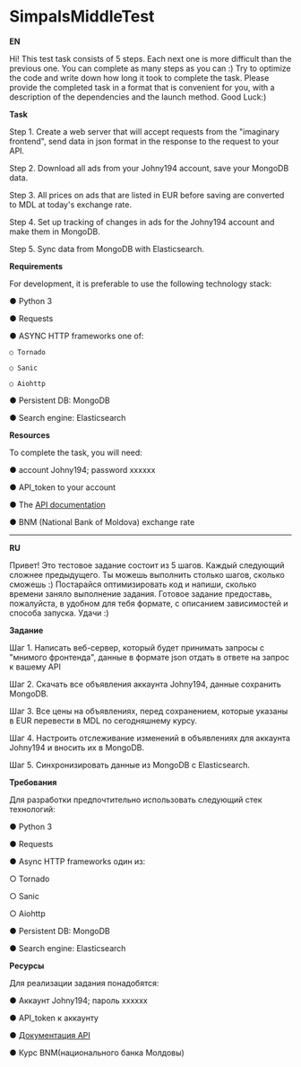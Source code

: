 # SimpalsMiddleTest

**EN**

Hi! This test task consists of 5 steps. Each next one is more difficult
than the previous one. You can complete as many steps as you can :)
Try to optimize the code and write down how long it took to complete
the task. Please provide the completed task in a format that is convenient for you, with
a description of the dependencies and the launch method. Good Luck:)

**Task**

Step 1. Create a web server that will accept requests from the "imaginary frontend", send data in json format
in the response to the request to your API.

Step 2. Download all ads from your Johny194 account, save your MongoDB data.

Step 3. All prices on ads that are listed in EUR before saving
are converted to MDL at today's exchange rate.

Step 4. Set up tracking of changes in ads for the Johny194 account and
make them in MongoDB.

Step 5. Sync data from MongoDB with Elasticsearch.

**Requirements**

For development, it is preferable to use the following technology stack:

● Python 3

● Requests

● ASYNC HTTP frameworks one of:

    ○ Tornado
  
    ○ Sanic
  
    ○ Aiohttp
  
● Persistent DB: ​MongoDB

● Search engine: ​Elasticsearch

**Resources**

To complete the task, you will need:

● account Johny194; password xxxxxx

● API_token to your account

● The [API documentation](https://999.md/api/documentation)

● BNM (National Bank of Moldova) exchange rate

---

**RU**

Привет! Это тестовое задание состоит из 5 шагов. Каждый следующий сложнее
предыдущего. Ты можешь выполнить столько шагов, сколько сможешь :)
Постарайся оптимизировать код и напиши, сколько времени заняло выполнение
задания. Готовое задание предоставь, пожалуйста, в удобном для тебя формате, с
описанием зависимостей и способа запуска. Удачи :)

**Задание**

Шаг 1. Написать веб-сервер, который будет принимать запросы с "мнимого фронтенда", данные в формате json отдать
в ответе на запрос к вашему API

Шаг 2. Скачать все объявления аккаунта ​Johny194​, данные сохранить MongoDB.

Шаг 3. Все цены на объявлениях, перед сохранением, которые указаны в EUR
перевести в MDL по сегодняшнему курсу.

Шаг 4. Настроить отслеживание изменений в объявлениях для аккаунта ​Johny194​ и
вносить их в MongoDB.

Шаг 5. Синхронизировать данные из MongoDB с Elasticsearch.

**Требования**

Для разработки предпочтительно использовать следующий стек технологий:

● Python 3

● Requests

● Async HTTP frameworks один из:

   ○ Tornado
  
   ○ Sanic
  
   ○ Aiohttp
  
● Persistent DB: ​MongoDB

● Search engine: ​Elasticsearch

**Ресурсы**

Для реализации задания понадобятся:

  ● Аккаунт ​Johny194​; пароль ​xxxxxx
  
  ● API_token к аккаунту
  
  ● [Документация API](https://999.md/api/documentation)
  
  ● Курс​ ​BNM(национального банка Молдовы)
  

